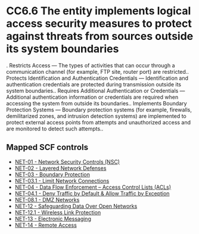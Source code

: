 # CC6.6 The entity implements logical access security measures to protect against threats from sources outside its system boundaries
. Restricts Access — The types of activities that can occur through a communication channel (for example, FTP site, router port) are restricted.. Protects Identification and Authentication Credentials — Identification and authentication credentials are protected during transmission outside its system boundaries.. Requires Additional Authentication or Credentials — Additional authentication information or credentials are required when accessing the system from outside its boundaries.. Implements Boundary Protection Systems — Boundary protection systems (for example, firewalls, demilitarized zones, and intrusion detection systems) are implemented to protect external access points from attempts and unauthorized access and are monitored to detect such attempts..
## Mapped SCF controls
- [NET-01 - Network Security Controls (NSC)](../scf/net-01-networksecuritycontrols(nsc).md)
- [NET-02 - Layered Network Defenses](../scf/net-02-layerednetworkdefenses.md)
- [NET-03 - Boundary Protection](../scf/net-03-boundaryprotection.md)
- [NET-03.1 - Limit Network Connections](../scf/net-031-limitnetworkconnections.md)
- [NET-04 - Data Flow Enforcement – Access Control Lists (ACLs)](../scf/net-04-dataflowenforcement–accesscontrollists(acls).md)
- [NET-04.1 - Deny Traffic by Default & Allow Traffic by Exception](../scf/net-041-denytrafficbydefault&allowtrafficbyexception.md)
- [NET-08.1 - DMZ Networks](../scf/net-081-dmznetworks.md)
- [NET-12 - Safeguarding Data Over Open Networks](../scf/net-12-safeguardingdataoveropennetworks.md)
- [NET-12.1 - Wireless Link Protection](../scf/net-121-wirelesslinkprotection.md)
- [NET-13 - Electronic Messaging](../scf/net-13-electronicmessaging.md)
- [NET-14 - Remote Access](../scf/net-14-remoteaccess.md)
